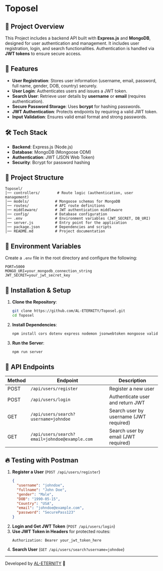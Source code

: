 # Toposel

## 📌 Project Overview
This Project includes a backend API built with **Express.js** and **MongoDB**, designed for user authentication and management. It includes user registration, login, and search functionalities. Authentication is handled via **JWT tokens** to ensure secure access.

## 🚀 Features
- **User Registration**: Stores user information (username, email, password, full name, gender, DOB, country) securely.
- **User Login**: Authenticates users and issues a JWT token.
- **Search User**: Retrieve user details by **username** or **email** (requires authentication).
- **Secure Password Storage**: Uses **bcrypt** for hashing passwords.
- **JWT Authentication**: Protects endpoints by requiring a valid JWT token.
- **Input Validation**: Ensures valid email format and strong passwords.

## 🛠️ Tech Stack
- **Backend**: Express.js (Node.js)
- **Database**: MongoDB (Mongoose ODM)
- **Authentication**: JWT (JSON Web Token)
- **Security**: Bcrypt for password hashing

## 📂 Project Structure
```
Toposel/
│── controllers/        # Route logic (authentication, user management)
│── models/            # Mongoose schemas for MongoDB
│── routes/            # API route definitions
│── middleware/        # JWT authentication middleware
│── config/            # Database configuration
│── .env               # Environment variables (JWT_SECRET, DB_URI)
│── server.js          # Entry point for the application
│── package.json       # Dependencies and scripts
│── README.md          # Project documentation
```

## 🔑 Environment Variables
Create a `.env` file in the root directory and configure the following:
```
PORT=5000
MONGO_URI=your_mongodb_connection_string
JWT_SECRET=your_jwt_secret_key
```

## 📌 Installation & Setup
1. **Clone the Repository**:
   ```sh
   git clone https://github.com/AL-ETERNITY/Toposel.git
   cd Toposel
   ```
2. **Install Dependencies**:
   ```sh
   npm install cors dotenv express nodemon jsonwebtoken mongoose validator bcrypt
   ```
3. **Run the Server**:
   ```sh
   npm run server
   ```

## 📡 API Endpoints
| Method | Endpoint       | Description |
|--------|--------------|-------------|
| POST   | `/api/users/register` | Register a new user |
| POST   | `/api/users/login`    | Authenticate user and return JWT |
| GET    | `/api/users/search?username=johndoe` | Search user by username (JWT required) |
| GET    | `/api/users/search?email=johndoe@example.com` | Search user by email (JWT required) |

## 🔥 Testing with Postman
1. **Register a User** (`POST /api/users/register`)
   ```json
   {
     "username": "johndoe",
     "fullname": "John Doe",
     "gender": "Male",
     "DOB": "1990-05-15",
     "Country": "USA",
     "email": "johndoe@example.com",
     "password": "SecurePass123"
   }
   ```
2. **Login and Get JWT Token** (`POST /api/users/login`)
3. **Use JWT Token in Headers** for protected routes:
   ```
   Authorization: Bearer your_jwt_token_here
   ```
4. **Search User** (`GET /api/users/search?username=johndoe`)

---
Developed by [AL-ETERNITY](siddhantshah469@gmail.com) 🚀

